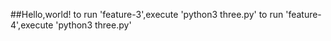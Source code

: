 ##Hello,world!
to run 'feature-3',execute 'python3 three.py'
to run 'feature-4',execute 'python3 three.py'